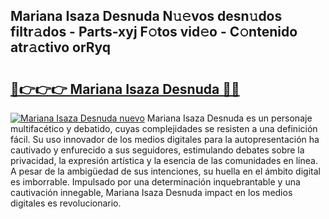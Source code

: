 ## Mariana Isaza Desnuda N𝚞𝚎vos desn𝚞dos filtr𝚊dos - Parts-xyj F𝚘tos vid𝚎o - C𝚘ntenido atr𝚊ctivo orRyq

# <h2><a href="http://mbav8u3.tromn.icu/?c=Mariana+Isaza+Desnuda">🔗👉👉👉 Mariana Isaza Desnuda 🔗🔗</a></h2>

[![Mariana Isaza Desnuda nuevo](https://i.imgur.com/pEAQMta.gif)](http://mbav8u3.tromn.icu/?c=Mariana+Isaza+Desnuda)
Mariana Isaza Desnuda es un personaje multifacético y debatido, cuyas complejidades se resisten a una definición fácil.  Su uso innovador de los medios digitales para la autopresentación ha cautivado y enfurecido a sus seguidores, estimulando debates sobre la privacidad, la expresión artística y la esencia de las comunidades en línea. A pesar de la ambigüedad de sus intenciones, su huella en el ámbito digital es imborrable. Impulsado por una determinación inquebrantable y una cautivación innegable, Mariana Isaza Desnuda impact en los medios digitales es revolucionario.
